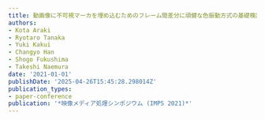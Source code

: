 ```yaml
---
title: 動画像に不可視マーカを埋め込むためのフレーム間差分に頑健な色振動方式の基礎検討
authors:
- Kota Araki
- Ryotaro Tanaka
- Yuki Kakui
- Changyo Han
- Shogo Fukushima
- Takeshi Naemura
date: '2021-01-01'
publishDate: '2025-04-26T15:45:28.298014Z'
publication_types:
- paper-conference
publication: '*映像メディア処理シンポジウム (IMPS 2021)*'
---
```

